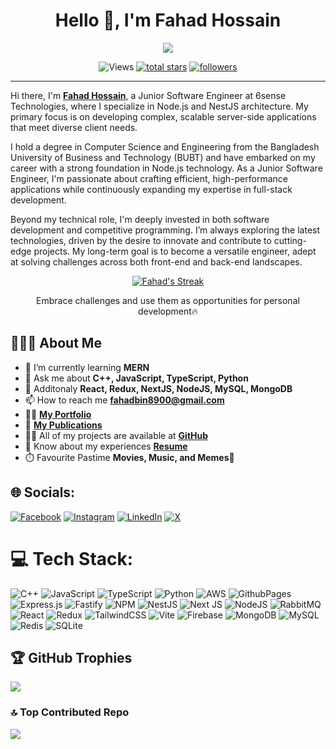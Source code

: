 <h1 align="center">Hello 👋, I'm Fahad Hossain</h1>
<p align="center">
	<a href="https://github.com/DenverCoder1/readme-typing-svg"><img src="https://readme-typing-svg.herokuapp.com?color=FF6969&duration=6000&lines=Jr++Software++Engineer;Backend++Enginner;Software++Development;Competitive++Programming;&center=true&width=390&height=45"></a>
</p>

<p align="center">
	<img alt="Views" title="GitHub profile views" src="https://komarev.com/ghpvc/?username=fh-fahad&label=Profile%20Views&color=lightgrey&style=for-the-badge"/>
	<a href="https://github.com/fh-fahad?tab=repositories&sort=stargazers"><img alt="total stars" title="Total stars on GitHub" src="https://custom-icon-badges.herokuapp.com/badge/dynamic/json?logo=star&color=55960c&labelColor=488207&label=Stars&style=for-the-badge&query=%24.stars&url=https://api.github-star-counter.workers.dev/user/fh-fahad"/></a>
  	<a href="https://github.com/fh-fahad?tab=followers"><img alt="followers" title="Follow me on Github" src="https://custom-icon-badges.herokuapp.com/github/followers/fh-fahad?color=236ad3&labelColor=1155ba&style=for-the-badge&logo=person-add&label=Follow&logoColor=white"/></a>
</p>
<hr/>

Hi there, I'm [**Fahad Hossain**](http://www.github.com/fh-fahad), a Junior Software Engineer at 6sense Technologies, where I specialize in Node.js and NestJS architecture. My primary focus is on developing complex, scalable server-side applications that meet diverse client needs.

I hold a degree in Computer Science and Engineering from the Bangladesh University of Business and Technology (BUBT) and have embarked on my career with a strong foundation in Node.js technology. As a Junior Software Engineer, I'm passionate about crafting efficient, high-performance applications while continuously expanding my expertise in full-stack development.

Beyond my technical role, I'm deeply invested in both software development and competitive programming. I’m always exploring the latest technologies, driven by the desire to innovate and contribute to cutting-edge projects. My long-term goal is to become a versatile engineer, adept at solving challenges across both front-end and back-end landscapes.

<p align="center">
	<a href="https://github.com/fh-fahad/">
		<img src="https://github-readme-streak-stats.herokuapp.com/?user=fh-fahad&theme=dark&hide_border=false" alt="Fahad's Streak"/>
	</a>
	<p align="center"> Embrace challenges and use them as opportunities for personal development🔥 </p>
</p>

**<h2 align="left">🙋🏻‍♂️ About Me </h2>**

- 🔰 I’m currently learning **MERN**
- 💬 Ask me about **C++, JavaScript, TypeScript, Python**
- 💬 Additonaly **React, Redux, NextJS, NodeJS, MySQL, MongoDB**
- 📫 How to reach me **fahadbin8900@gmail.com**
- 👨‍💻 <a href="https://fh-fahad.github.io/" target="_blank">**My Portfolio**</a>
- 📓 <a href="https://scholar.google.com/citations?hl=en&user=1imuBIAAAAAJ" target="_blank">**My Publications**</a>
- 👨‍💻 All of my projects are available at [**GitHub**](https://github.com/FH-Fahad?tab=repositories)
- 📄 Know about my experiences [**Resume**](https://fh-fahad.github.io/)
- ⏱️ Favourite Pastime **Movies, Music, and Memes👊**

## 🌐 Socials:

[![Facebook](https://img.shields.io/badge/Facebook-%231877F2.svg?logo=Facebook&logoColor=white)](https://facebook.com/fbmh06) [![Instagram](https://img.shields.io/badge/Instagram-%23E4405F.svg?logo=Instagram&logoColor=white)](https://instagram.com/__fahad__hossain) [![LinkedIn](https://img.shields.io/badge/LinkedIn-%230077B5.svg?logo=linkedin&logoColor=white)](https://linkedin.com/in/fh-fahad) [![X](https://img.shields.io/badge/X-black.svg?logo=X&logoColor=white)](https://x.com/_FahadHossain)

# 💻 Tech Stack:

![C++](https://img.shields.io/badge/c++-%2300599C.svg?style=for-the-badge&logo=c%2B%2B&logoColor=white) ![JavaScript](https://img.shields.io/badge/javascript-%23323330.svg?style=for-the-badge&logo=javascript&logoColor=%23F7DF1E) ![TypeScript](https://img.shields.io/badge/typescript-%23007ACC.svg?style=for-the-badge&logo=typescript&logoColor=white) ![Python](https://img.shields.io/badge/python-3670A0?style=for-the-badge&logo=python&logoColor=ffdd54) ![AWS](https://img.shields.io/badge/AWS-%23FF9900.svg?style=for-the-badge&logo=amazon-aws&logoColor=white) ![GithubPages](https://img.shields.io/badge/github%20pages-121013?style=for-the-badge&logo=github&logoColor=white) ![Express.js](https://img.shields.io/badge/express.js-%23404d59.svg?style=for-the-badge&logo=express&logoColor=%2361DAFB) ![Fastify](https://img.shields.io/badge/fastify-%23000000.svg?style=for-the-badge&logo=fastify&logoColor=white) ![NPM](https://img.shields.io/badge/NPM-%23CB3837.svg?style=for-the-badge&logo=npm&logoColor=white) ![NestJS](https://img.shields.io/badge/nestjs-%23E0234E.svg?style=for-the-badge&logo=nestjs&logoColor=white) ![Next JS](https://img.shields.io/badge/Next-black?style=for-the-badge&logo=next.js&logoColor=white) ![NodeJS](https://img.shields.io/badge/node.js-6DA55F?style=for-the-badge&logo=node.js&logoColor=white) ![RabbitMQ](https://img.shields.io/badge/rabbitmq-FF6600?style=for-the-badge&logo=rabbitmq&logoColor=white) ![React](https://img.shields.io/badge/react-%2320232a.svg?style=for-the-badge&logo=react&logoColor=%2361DAFB) ![Redux](https://img.shields.io/badge/redux-%23593d88.svg?style=for-the-badge&logo=redux&logoColor=white) ![TailwindCSS](https://img.shields.io/badge/tailwindcss-%2338B2AC.svg?style=for-the-badge&logo=tailwind-css&logoColor=white) ![Vite](https://img.shields.io/badge/vite-%23646CFF.svg?style=for-the-badge&logo=vite&logoColor=white) ![Firebase](https://img.shields.io/badge/firebase-a08021?style=for-the-badge&logo=firebase&logoColor=ffcd34) ![MongoDB](https://img.shields.io/badge/MongoDB-%234ea94b.svg?style=for-the-badge&logo=mongodb&logoColor=white) ![MySQL](https://img.shields.io/badge/mysql-4479A1.svg?style=for-the-badge&logo=mysql&logoColor=white) ![Redis](https://img.shields.io/badge/redis-%23DD0031.svg?style=for-the-badge&logo=redis&logoColor=white) ![SQLite](https://img.shields.io/badge/sqlite-%2307405e.svg?style=for-the-badge&logo=sqlite&logoColor=white)

## 🏆 GitHub Trophies

![](https://github-profile-trophy.vercel.app/?username=fh-fahad&theme=radical&no-frame=false&no-bg=true&margin-w=4)

### 🔝 Top Contributed Repo

![](https://github-contributor-stats.vercel.app/api?username=fh-fahad&limit=5&theme=dark&combine_all_yearly_contributions=true)
